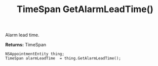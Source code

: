 ﻿---
uid: crmscript_ref_NSAppointmentEntity_GetAlarmLeadTime
title: TimeSpan GetAlarmLeadTime()
intellisense: NSAppointmentEntity.GetAlarmLeadTime
keywords: NSAppointmentEntity, GetAlarmLeadTime
so.topic: reference
---

Alarm lead time.

**Returns:** TimeSpan


```crmscript
NSAppointmentEntity thing;
TimeSpan alarmLeadTime  = thing.GetAlarmLeadTime();
```


